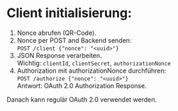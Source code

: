 # Client initialisierung:

1. Nonce abrufen (QR-Code).
2. Nonce per POST and Backend senden:  
   `POST /client {"nonce": "<uuid>"}`  
3. JSON Response verarbeiten.  
   Wichtig: `clientId`, `clientSecret`, `authorizationNonce`
4. Authorization mit authorizationNonce durchführen:  
   `POST /authorize {"nonce": "<uuid>"}`  
   Antwort: OAuth 2.0 Authorization Response.

Danach kann regulär OAuth 2.0 verwendet werden.
